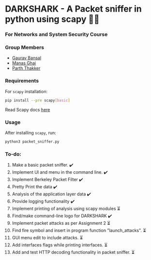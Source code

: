 # DARKSHARK - A Packet sniffer in python using scapy :technologist:
### For Networks and System Security Course

### Group Members

* [Gaurav Bansal](https://github.com/GGB-21)
* [Manas Ghai](https://github.com/manas0)
* [Parth Thakker](https://github.com/parthdt)

### Requirements 

For `scapy` installation:
```bash
pip install --pre scapy[basic]
```

Read Scapy docs [here](https://scapy.readthedocs.io/)

### Usage

After installing `scapy`, run:
```bash
python3 packet_sniffer.py
```

### To-do:

1. Make a basic packet sniffer. :heavy_check_mark:
2. Implement UI and menu in the command line. :heavy_check_mark:
3. Implement Berkeley Packet Filter :heavy_check_mark:
4. Pretty Print the data :heavy_check_mark:
5. Analysis of the application layer data :heavy_check_mark:
6. Provide logging functionality :heavy_check_mark:
7. Implement printing of analysis using scapy modules :hourglass_flowing_sand:
8. Find/make command-line logo for DARKSHARK :heavy_check_mark:
9. Implement packet attacks as per Assignment 2 :hourglass_flowing_sand:
10. Find fire symbol and insert in program function "launch_attacks". :hourglass_flowing_sand:
11. GUI menu edit to include attacks. :hourglass_flowing_sand:
12. Add interfaces flags while printing interfaces. :hourglass_flowing_sand:
13. Add and test HTTP decoding functionality in packet sniffer. :hourglass_flowing_sand:



